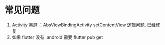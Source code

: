 
# 常见问题
1. Activity 黑屏 ：AbsViewBindingActivity setContentView 逻辑问题, 已经修复
2. 如果 flutter 没有 .android 需要 flutter pub get
